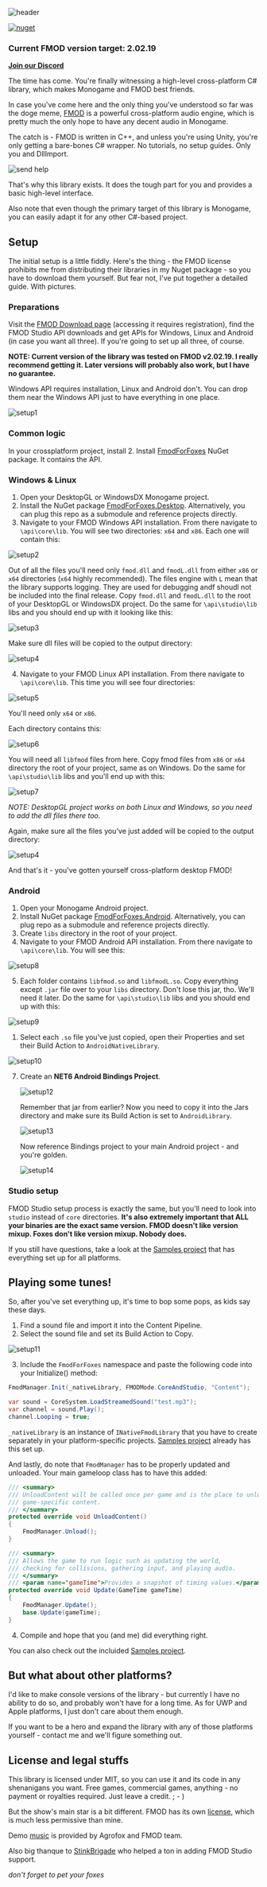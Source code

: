 ﻿

![header](/pics/ebites.png)


[![nuget](https://badgen.net/nuget/v/FmodForFoxes?icon=nuget)](https://www.nuget.org/packages/FmodForFoxes)

### Current FMOD version target: 2.02.19

[**Join our Discord**](https://discord.gg/EtJexdZs77)


The time has come. You're finally witnessing a high-level cross-platform C# library, which makes Monogame and FMOD best friends.

In case you've come here and the only thing you've understood so far was the doge meme, [FMOD](https://fmod.com) is a powerful cross-platform audio engine, which is pretty much the only hope to have any decent audio in Monogame. 

The catch is - FMOD is written in C++, and unless you're using Unity, you're only getting a bare-bones C# wrapper. No tutorials, no setup guides. Only you and DllImport.

![send help](/pics/help.png)


That's why this library exists. It does the tough part for you and provides a basic high-level interface. 

Also note that even though the primary target of this library is Monogame, you can easily adapt it for any other C#-based project.

## Setup

The initial setup is a little fiddly. Here's the thing - the FMOD license prohibits me from distributing their libraries in my Nuget package - so you have to download them yourself. 
But fear not, I've put together a detailed guide. With pictures.

### Preparations

Visit the [FMOD Download page](https://www.fmod.com/download) (accessing it requires registration), find the FMOD Studio API downloads and get APIs for Windows, Linux and Android (in case you want all three). If you're going to set up all three, of course.

**NOTE: Current version of the library was tested on FMOD v2.02.19. I really recommend getting it. Later versions will probably also work, but I have no guarantee.**


Windows API requires installation, Linux and Android don't. You can drop them near the Windows API just to have everything in one place.

![setup1](/pics/setup1.png)

### Common logic

In your crossplatform project, install 2. Install [FmodForFoxes](https://www.nuget.org/packages/FmodForFoxes/) NuGet package. It contains the API.

### Windows & Linux

1. Open your DesktopGL or WindowsDX Monogame project.
2. Install the NuGet package [FmodForFoxes.Desktop](https://www.nuget.org/packages/FmodForFoxes.Desktop/). Alternatively, you can plug this repo as a submodule and reference projects directly.
3. Navigate to your FMOD Windows API installation. From there navigate to `\api\core\lib`. You will see two directories: `x64` and `x86`. Each one will contain this:

![setup2](/pics/setup2.png)


Out of all the files you'll need only `fmod.dll` and `fmodL.dll` from either `x86` or `x64` directories (`x64` highly recommended). The files engine with `L` mean that the library supports logging. They are used for debugging andf shoudl not be included into the final release. Copy `fmod.dll` and `fmodL.dll` to the root of your DesktopGL or WindowsDX project. Do the same for `\api\studio\lib` libs and you should end up with it looking like this:


![setup3](/pics/setup3.png)

Make sure dll files will be copied to the output directory:

![setup4](/pics/setup4.png)

4. Navigate to your FMOD Linux API installation. From there navigate to `\api\core\lib`. This time you will see four directories: 

![setup5](/pics/setup5.png)

You'll need only `x64` or `x86`.

Each directory contains this:

![setup6](/pics/setup6.png)

You will need all `libfmod` files from here. Copy fmod files from `x86` or `x64` directory the root of your project, same as on Windows. Do the same for `\api\studio\lib` libs and you'll end up with this:

![setup7](/pics/setup7.png)

*NOTE: DesktopGL project works on both Linux and Windows, so you need to add the dll files there too.*

Again, make sure all the files you've just added will be copied to the output directory:

![setup4](/pics/setup4.png)

And that's it - you've gotten yourself cross-platform desktop FMOD!

### Android

1. Open your Monogame Android project.
2. Install NuGet package [FmodForFoxes.Android](https://www.nuget.org/packages/FmodForFoxes.Android/). Alternatively, you can plug repo as a submodule and reference projects directly.
3. Create `libs` directory in the root of your project.
4. Navigate to your FMOD Android API installation. From there navigate to  `\api\core\lib`. You will see this:

![setup8](/pics/setup8.png)

5. Each folder contains `libfmod.so` and `libfmodL.so`. 
Copy everything except `.jar` file over to your `libs` directory. Don't lose this jar, tho. We'll need it later. Do the same for `\api\studio\lib` libs and you should end up with this:

![setup9](/pics/setup9.png)

1. Select each `.so` file you've just copied, open their Properties and set their Build Action to `AndroidNativeLibrary`.

![setup10](/pics/setup10.png)

7. Create an **NET6 Android Bindings Project**.

   ![setup12](/pics/setup12.png)

   Remember that jar from earlier? Now you need to copy it into the Jars directory and make sure its Build Action is set to `AndroidLibrary`.

   ![setup13](/pics/setup13.png)

   Now reference Bindings project to your main Android project - and you're golden. 

   ![setup14](/pics/setup14.png)


### Studio setup

FMOD Studio setup process is exactly the same, but you'll need to look into `studio` instead of `core` directories. 
**It's also extremely important that ALL your binaries are the exact same version. 
FMOD doesn't like version mixup. Foxes don't like version mixup. Nobody does.** 

If you still have questions, take a look at the [Samples project](/Samples) that has everything set up for all platforms.

## Playing some tunes!

So, after you've set everything up, it's time to bop some pops, as kids say these days.

1. Find a sound file and import it into the Content Pipeline.
2. Select the sound file and set its Build Action to Copy. 

![setup11](/pics/setup11.png)

3. Include the `FmodForFoxes` namespace and paste the following code into your
Initialize() method:
```cs
FmodManager.Init(_nativeLibrary, FMODMode.CoreAndStudio, "Content");

var sound = CoreSystem.LoadStreamedSound("test.mp3");
var channel = sound.Play();
channel.Looping = true;
```

`_nativeLibrary` is an instance of `INativeFmodLibrary` that you have to create separately in your platform-specific projects. [Samples project](/FmodForFoxes.Samples) already has this set up.

And lastly, do note that `FmodManager` has to be properly updated and unloaded. Your main gameloop class has to have this added:

```cs
/// <summary>
/// UnloadContent will be called once per game and is the place to unload
/// game-specific content.
/// </summary>
protected override void UnloadContent()
{
	FmodManager.Unload();
}

/// <summary>
/// Allows the game to run logic such as updating the world,
/// checking for collisions, gathering input, and playing audio.
/// </summary>
/// <param name="gameTime">Provides a snapshot of timing values.</param>
protected override void Update(GameTime gameTime)
{
	FmodManager.Update();
	base.Update(gameTime);
}
```

4. Compile and hope that you (and me) did everything right.

You can also check out the incluided [Samples project](/FmodForFoxes.Samples). 

## But what about other platforms?

I'd like to make console versions of the library - but currently I have no ability
to do so, and probably won't have for a long time. As for UWP and Apple platforms,
I just don't care about them enough. 

If you want to be a hero and expand the library with any of those platforms yourself - 
contact me and we'll figure something out.


## License and legal stuffs

This library is licensed under MIT, so you can use it and its code in any 
shenanigans you want. Free games, commercial games, anything - no payment or 
royalties required. Just leave a credit. ; - )

But the show's main star is a bit different. FMOD has its own [license](https://fmod.com/licensing#faq), 
which is much less permissive than mine. 

Demo [music](https://www.youtube.com/watch?v=zZ81qi90E-Y) is provided by Agrofox and FMOD team.



Also big thanque to [StinkBrigade](https://github.com/StinkBrigade) who helped a ton in adding FMOD Studio support.

*don't forget to pet your foxes*
